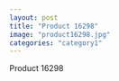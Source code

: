 ```yaml
---
layout: post
title: "Product 16298"
image: "product16298.jpg"
categories: "category1"
---
```

Product 16298
